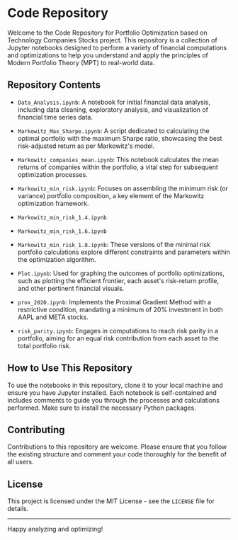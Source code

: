 # Code Repository

Welcome to the Code Repository for Portfolio Optimization based on Technology Companies Stocks project. This repository is a collection of Jupyter notebooks designed to perform a variety of financial computations and optimizations to help you understand and apply the principles of Modern Portfolio Theory (MPT) to real-world data.

## Repository Contents

- `Data_Analysis.ipynb`: A notebook for initial financial data analysis, including data cleaning, exploratory analysis, and visualization of financial time series data.

- `Markowitz_Max_Sharpe.ipynb`: A script dedicated to calculating the optimal portfolio with the maximum Sharpe ratio, showcasing the best risk-adjusted return as per Markowitz's model.

- `Markowitz_companies_mean.ipynb`: This notebook calculates the mean returns of companies within the portfolio, a vital step for subsequent optimization processes.

- `Markowitz_min_risk.ipynb`: Focuses on assembling the minimum risk (or variance) portfolio composition, a key element of the Markowitz optimization framework.

- `Markowitz_min_risk_1.4.ipynb`
- `Markowitz_min_risk_1.6.ipynb`
- `Markowitz_min_risk_1.8.ipynb`: These versions of the minimal risk portfolio calculations explore different constraints and parameters within the optimization algorithm.

- `Plot.ipynb`: Used for graphing the outcomes of portfolio optimizations, such as plotting the efficient frontier, each asset's risk-return profile, and other pertinent financial visuals.

- `prox_2020.ipynb`: Implements the Proximal Gradient Method with a restrictive condition, mandating a minimum of 20% investment in both AAPL and META stocks.

- `risk_parity.ipynb`: Engages in computations to reach risk parity in a portfolio, aiming for an equal risk contribution from each asset to the total portfolio risk.

## How to Use This Repository

To use the notebooks in this repository, clone it to your local machine and ensure you have Jupyter installed. Each notebook is self-contained and includes comments to guide you through the processes and calculations performed. Make sure to install the necessary Python packages.

## Contributing

Contributions to this repository are welcome. Please ensure that you follow the existing structure and comment your code thoroughly for the benefit of all users.

## License

This project is licensed under the MIT License - see the `LICENSE` file for details.

---

Happy analyzing and optimizing!
